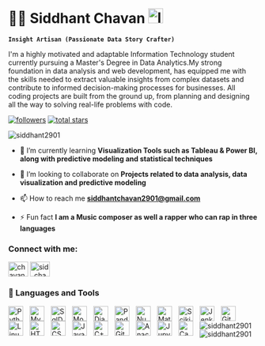 # 🏄‍♂️ Siddhant Chavan <img src="https://cdn.domestika.org/c_fill,dpr_auto,f_auto,q_auto/v1542727969/content-items/002/617/298/trabajando-original.gif?1542727969" alt="Image" width="30">
**`Insight Artisan (Passionate Data Story Crafter)`**


I'm a highly motivated and adaptable Information Technology student currently pursuing a Master's Degree in Data Analytics.My strong foundation in data analysis and web development, has equipped me with the skills needed to extract valuable insights from complex datasets and contribute to informed decision-making processes for businesses.  All coding projects are built from the ground up, from planning and designing all the way to solving real-life problems with code. 

   <p align="left">
      <a href="https://github.com/Siddhant2901?tab=followers">
         <img alt="followers" title="Follow me on Github" src="https://custom-icon-badges.demolab.com/github/followers/Siddhant2901?color=236ad3&labelColor=1155ba&style=for-the-badge&logo=person-add&label=Follow&logoColor=white"/></a>
      <a href="https://github.com/Siddhant2901?tab=repositories&sort=stargazers">
         <img alt="total stars" title="Total stars on GitHub" src="https://custom-icon-badges.demolab.com/github/stars/Siddhant2901?color=55960c&style=for-the-badge&labelColor=488207&logo=star"/></a>
   </p>


<p align="left"> <img src="https://komarev.com/ghpvc/?username=siddhant2901&label=Profile%20views&color=0e75b6&style=flat" alt="siddhant2901" /> </p>

- 🌱 I’m currently learning **Visualization Tools such as Tableau & Power BI, along with predictive modeling and statistical techniques**

- 👯 I’m looking to collaborate on **Projects related to data analysis, data visualization and predictive modeling**

- 📫 How to reach me **siddhantchavan2901@gmail.com**

- ⚡ Fun fact **I am a Music composer as well a rapper who can rap in three languages**

<h3 align="left">Connect with me:</h3>
<p align="left">
<a href="https://linkedin.com/in/chavansiddhant" target="blank"><img align="center" src="https://raw.githubusercontent.com/rahuldkjain/github-profile-readme-generator/master/src/images/icons/Social/linked-in-alt.svg" alt="chavansiddhant" height="30" width="40" /></a>
<a href="https://instagram.com/sid_chavan_29" target="blank"><img align="center" src="https://raw.githubusercontent.com/rahuldkjain/github-profile-readme-generator/master/src/images/icons/Social/instagram.svg" alt="sid_chavan_29" height="30" width="40" /></a>
</p>

### 🧰 Languages and Tools

<img align="left" alt="Python" width="30px" style="padding-right:10px;" src="https://cdn.jsdelivr.net/gh/devicons/devicon/icons/python/python-plain.svg" />
<img align="left" alt="Mysql" width="30px" style="padding-right:10px;" src="https://cdn.jsdelivr.net/gh/devicons/devicon@latest/icons/mysql/mysql-original.svg" />
<img align="left" alt="SqlDeveloper" width="30px" style="padding-right:10px;" src="https://cdn.jsdelivr.net/gh/devicons/devicon@latest/icons/sqldeveloper/sqldeveloper-original.svg"  />
<img align="left" alt="MongoDB" width="30px" style="padding-right:10px;" src="https://cdn.jsdelivr.net/gh/devicons/devicon@latest/icons/mongodb/mongodb-original-wordmark.svg" />
<img align="left" alt="Django" width="30px" style="padding-right:10px;" src="https://cdn.jsdelivr.net/gh/devicons/devicon@latest/icons/django/django-plain.svg"  />
<img align="left" alt="Pandas" width="30px" style="padding-right:10px;" src= "https://cdn.jsdelivr.net/gh/devicons/devicon@latest/icons/pandas/pandas-original-wordmark.svg"  />
<img align="left" alt="Numpy" width="30px" style="padding-right:10px;" src= "https://cdn.jsdelivr.net/gh/devicons/devicon@latest/icons/numpy/numpy-original-wordmark.svg"  />
<img align="left" alt="MatplotLib" width="30px" style="padding-right:10px;" src= "https://cdn.jsdelivr.net/gh/devicons/devicon@latest/icons/matplotlib/matplotlib-original-wordmark.svg" />
<img align="left" alt="Scikitlearn" width="30px" style="padding-right:10px;" src= "https://cdn.jsdelivr.net/gh/devicons/devicon@latest/icons/scikitlearn/scikitlearn-original.svg" />
<img align="left" alt="Jenkins" width="30px" style="padding-right:10px;" src= "https://cdn.jsdelivr.net/gh/devicons/devicon@latest/icons/jenkins/jenkins-original.svg" />
<img align="left" alt="Git" width="30px" style="padding-right:10px;" src="https://cdn.jsdelivr.net/gh/devicons/devicon/icons/git/git-original.svg" />
<img align="left" alt="Linux" width="30px" style="padding-right:10px;" src="https://cdn.jsdelivr.net/gh/devicons/devicon/icons/linux/linux-original.svg" />
<img align="left" alt="HTML" width="30px" style="padding-right:10px;" src="https://cdn.jsdelivr.net/gh/devicons/devicon/icons/html5/html5-plain.svg" />
<img align="left" alt="CSS" width="30px" style="padding-right:10px;" src="https://cdn.jsdelivr.net/gh/devicons/devicon/icons/css3/css3-plain.svg" />
<img align="left" alt="JavaScript" width="30px" style="padding-right:10px;" src="https://cdn.jsdelivr.net/gh/devicons/devicon/icons/javascript/javascript-plain.svg" />
<img align="left" alt="C++" width="30px" style="padding-right:10px;" src="https://cdn.jsdelivr.net/gh/devicons/devicon/icons/cplusplus/cplusplus-line.svg" />
<img align="left" alt="GitHub" width="30px" style="padding-right:10px;" src="https://cdn.jsdelivr.net/gh/devicons/devicon/icons/github/github-original.svg" />
<img align="left" alt="Anaconda" width="30px" style="padding-right:10px;" src="https://cdn.jsdelivr.net/gh/devicons/devicon@latest/icons/anaconda/anaconda-original.svg" />
<img align="left" alt="Jupyter" width="30px" style="padding-right:10px;" src="https://cdn.jsdelivr.net/gh/devicons/devicon@latest/icons/jupyter/jupyter-original-wordmark.svg"/>
<img align="left" alt="Canva" width="30px" style="padding-right:10px;" src="https://cdn.jsdelivr.net/gh/devicons/devicon@latest/icons/canva/canva-original.svg" />

<br />


<p><img align="left" src="https://github-readme-stats.vercel.app/api/top-langs?username=siddhant2901&show_icons=true&locale=en&layout=compact" alt="siddhant2901" /></p>

<p>&nbsp;<img align="left" src="https://github-readme-stats.vercel.app/api?username=siddhant2901&show_icons=true&locale=en" alt="siddhant2901" /></p>
